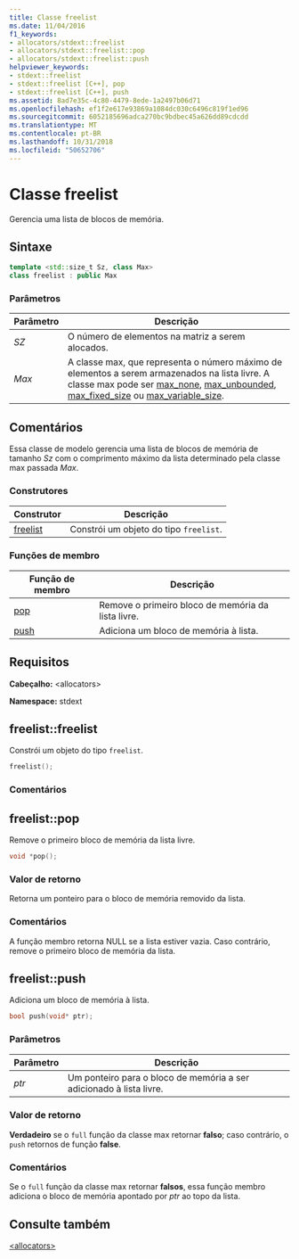 ```yaml
---
title: Classe freelist
ms.date: 11/04/2016
f1_keywords:
- allocators/stdext::freelist
- allocators/stdext::freelist::pop
- allocators/stdext::freelist::push
helpviewer_keywords:
- stdext::freelist
- stdext::freelist [C++], pop
- stdext::freelist [C++], push
ms.assetid: 8ad7e35c-4c80-4479-8ede-1a2497b06d71
ms.openlocfilehash: ef1f2e617e93869a1084dc030c6496c819f1ed96
ms.sourcegitcommit: 6052185696adca270bc9bdbec45a626dd89cdcdd
ms.translationtype: MT
ms.contentlocale: pt-BR
ms.lasthandoff: 10/31/2018
ms.locfileid: "50652706"
---
```

# <a name="freelist-class"></a>Classe freelist

Gerencia uma lista de blocos de memória.

## <a name="syntax"></a>Sintaxe

```cpp
template <std::size_t Sz, class Max>
class freelist : public Max
```

### <a name="parameters"></a>Parâmetros

|Parâmetro|Descrição|
|---------------|-----------------|
|*SZ*|O número de elementos na matriz a serem alocados.|
|*Max*|A classe max, que representa o número máximo de elementos a serem armazenados na lista livre. A classe max pode ser [max_none](../standard-library/max-none-class.md), [max_unbounded](../standard-library/max-unbounded-class.md), [max_fixed_size](../standard-library/max-fixed-size-class.md) ou [max_variable_size](../standard-library/max-variable-size-class.md).|

## <a name="remarks"></a>Comentários

Essa classe de modelo gerencia uma lista de blocos de memória de tamanho *Sz* com o comprimento máximo da lista determinado pela classe max passada *Max*.

### <a name="constructors"></a>Construtores

|Construtor|Descrição|
|-|-|
|[freelist](#freelist)|Constrói um objeto do tipo `freelist`.|

### <a name="member-functions"></a>Funções de membro

|Função de membro|Descrição|
|-|-|
|[pop](#pop)|Remove o primeiro bloco de memória da lista livre.|
|[push](#push)|Adiciona um bloco de memória à lista.|

## <a name="requirements"></a>Requisitos

**Cabeçalho:** \<allocators>

**Namespace:** stdext

## <a name="freelist"></a>  freelist::freelist

Constrói um objeto do tipo `freelist`.

```cpp
freelist();
```

### <a name="remarks"></a>Comentários

## <a name="pop"></a>  freelist::pop

Remove o primeiro bloco de memória da lista livre.

```cpp
void *pop();
```

### <a name="return-value"></a>Valor de retorno

Retorna um ponteiro para o bloco de memória removido da lista.

### <a name="remarks"></a>Comentários

A função membro retorna NULL se a lista estiver vazia. Caso contrário, remove o primeiro bloco de memória da lista.

## <a name="push"></a>  freelist::push

Adiciona um bloco de memória à lista.

```cpp
bool push(void* ptr);
```

### <a name="parameters"></a>Parâmetros

|Parâmetro|Descrição|
|---------------|-----------------|
|*ptr*|Um ponteiro para o bloco de memória a ser adicionado à lista livre.|

### <a name="return-value"></a>Valor de retorno

**Verdadeiro** se o `full` função da classe max retornar **falso**; caso contrário, o `push` retornos de função **false**.

### <a name="remarks"></a>Comentários

Se o `full` função da classe max retornar **falsos**, essa função membro adiciona o bloco de memória apontado por *ptr* ao topo da lista.

## <a name="see-also"></a>Consulte também

[\<allocators>](../standard-library/allocators-header.md)<br/>
